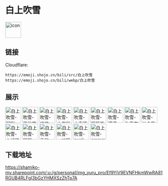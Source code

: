 # 白上吹雪
<img src="https://emoji.shojo.cn/bili/src/白上吹雪/icon.png" width="50" height="50" alt="icon">

## 链接
Cloudflare:
```
https://emoji.shojo.cn/bili/src/白上吹雪
https://emoji.shojo.cn/bili/webp/白上吹雪
```
## 展示
<img src="https://emoji.shojo.cn/bili/src/白上吹雪/白上吹雪-阿咧.png" width="50" height="50" alt="白上吹雪-阿咧">
<img src="https://emoji.shojo.cn/bili/src/白上吹雪/白上吹雪-不是猫咪.png" width="50" height="50" alt="白上吹雪-不是猫咪">
<img src="https://emoji.shojo.cn/bili/src/白上吹雪/白上吹雪-吃惊.png" width="50" height="50" alt="白上吹雪-吃惊">
<img src="https://emoji.shojo.cn/bili/src/白上吹雪/白上吹雪-大佬喝茶.png" width="50" height="50" alt="白上吹雪-大佬喝茶">
<img src="https://emoji.shojo.cn/bili/src/白上吹雪/白上吹雪-大事不妙.png" width="50" height="50" alt="白上吹雪-大事不妙">
<img src="https://emoji.shojo.cn/bili/src/白上吹雪/白上吹雪-狐狐祟祟.png" width="50" height="50" alt="白上吹雪-狐狐祟祟">
<img src="https://emoji.shojo.cn/bili/src/白上吹雪/白上吹雪-摸摸.png" width="50" height="50" alt="白上吹雪-摸摸">
<img src="https://emoji.shojo.cn/bili/src/白上吹雪/白上吹雪-你币有了.png" width="50" height="50" alt="白上吹雪-你币有了">
<img src="https://emoji.shojo.cn/bili/src/白上吹雪/白上吹雪-社会我狐.png" width="50" height="50" alt="白上吹雪-社会我狐">
<img src="https://emoji.shojo.cn/bili/src/白上吹雪/白上吹雪-太好了.png" width="50" height="50" alt="白上吹雪-太好了">
<img src="https://emoji.shojo.cn/bili/src/白上吹雪/白上吹雪-围观.png" width="50" height="50" alt="白上吹雪-围观">
<img src="https://emoji.shojo.cn/bili/src/白上吹雪/白上吹雪-委屈.png" width="50" height="50" alt="白上吹雪-委屈">
<img src="https://emoji.shojo.cn/bili/src/白上吹雪/白上吹雪-一派狐言.png" width="50" height="50" alt="白上吹雪-一派狐言">
<img src="https://emoji.shojo.cn/bili/src/白上吹雪/白上吹雪-awsl.png" width="50" height="50" alt="白上吹雪-awsl">
<img src="https://emoji.shojo.cn/bili/src/白上吹雪/白上吹雪-emmm.png" width="50" height="50" alt="白上吹雪-emmm">

## 下载地址

https://shamiko-my.sharepoint.com/:u:/g/personal/img_yuru_pro/Ef9YiV9EVNFHkmWwRA81RGUB4RLFgI3bGzYHMXSzZhTp7A